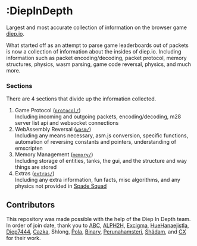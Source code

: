 # **:DiepInDepth**

Largest and most accurate collection of information on the browser game [diep.io](https://diep.io/).

What started off as an attempt to parse game leaderboards out of packets is now a collection of information about the insides of diep.io. Including information such as packet encoding/decoding, packet protocol, memory structures, physics, wasm parsing, game code reversal, physics, and much more.

### **Sections**

There are 4 sections that divide up the information collected.

1. Game Protocol ([`protocol/`](./protocol/))  
   Including incoming and outgoing packets, encoding/decoding, m28 server list api and websocket connections
2. WebAssembly Reversal ([`wasm/`](./wasm/))  
   Including any means necessary, asm.js conversion, specific functions, automation of reversing constants and pointers, understanding of emscripten
3. Memory Management ([`memory/`](./memory/))  
   Including storage of entities, tanks, the gui, and the structure and way things are stored
4. Extras ([`extras/`](./extras/))  
   Including any extra information, fun facts, misc algorithms, and any physics not provided in [Spade Squad](http://spade-squad.com)

## **Contributors**

This repository was made possible with the help of the Diep In Depth team. In order of join date, thank you to [ABC](https://github.com/ABCxFF), [ALPH2H](https://github.com/ALPH2H), [Excigma](https://github.com/Excigma), [HueHanaejistla](https://github.com/HueHanaejistla), [Diep7444](https://github.com/diepiodiscord), [Cazka](https://github.com/Cazka), Shlong, [Pola](https://github.com/PiotrDabkowski), [Binary](https://github.com/binary-person), [Perunahamsteri](https://github.com/Perunahamsteri), [Shädam](https://github.com/supahero1), and [CX](https://github.com/CX88) for their work.
